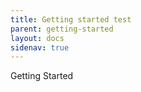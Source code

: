 ```yaml
---
title: Getting started test
parent: getting-started
layout: docs
sidenav: true
---
```

Getting Started
